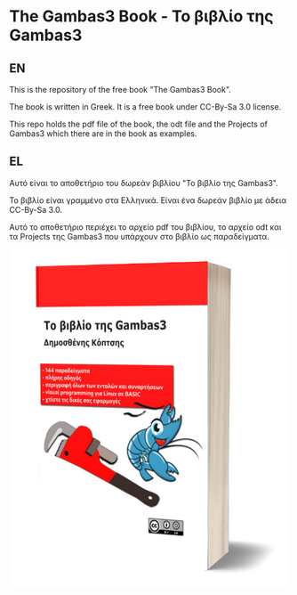 # The Gambas3 Book - Το βιβλίο της Gambas3

## EN

This is the repository of the free book "The Gambas3 Book".

The book is written in Greek. It is a free book under CC-By-Sa 3.0 license.

This repo holds the pdf file of the book, the odt file and the Projects of Gambas3 which there are in the book as examples.

## EL

Αυτό είναι το αποθετήριο του δωρεάν βιβλίου "Το βιβλίο της Gambas3".

Το βιβλίο είναι γραμμένο στα Ελληνικά. Είναι ένα δωρεάν βιβλίο με άδεια CC-By-Sa 3.0.

Αυτό το αποθετήριο περιέχει το αρχείο pdf του βιβλίου, το αρχείο odt και τα Projects της Gambas3 που υπάρχουν στο βιβλίο ως παραδείγματα.

<img title="" src="3d-cover-gambas3-book-gr.jpg" alt="" width="635" data-align="center">
